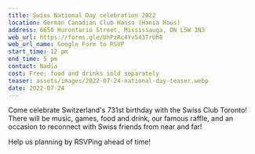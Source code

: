 ```yaml
---
title: Swiss National Day celebration 2022
location: German Canadian Club Hansa (Hansa Haus)
address: 6650 Hurontario Street, Mississauga, ON L5W 1N3
web_url: https://forms.gle/UhPzRc4Yv543TrUh8
web_url_name: Google Form to RSVP
start_time: 12 pm
end_time: 5 pm
contact: Nadia
cost: Free; food and drinks sold separately
teaser: assets/images/2022-07-24-national-day-teaser.webp
date: 2022-07-24
---
```


Come celebrate Switzerland's 731st birthday with the Swiss Club Toronto! There
will be music, games, food and drink, our famous raffle, and an occasion to
reconnect with Swiss friends from near and far!

Help us planning by RSVPing ahead of time!
